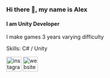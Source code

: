 ### Hi there 👋, my name is Alex
#### I am Unity Developer
I make games 3 years varying difficulty

Skills: C# / Unity



[<img src='https://cdn.jsdelivr.net/npm/simple-icons@3.0.1/icons/instagram.svg' alt='instagram' height='40'>](https://www.instagram.com/https://www.instagram.com/sanya_arte//)  [<img src='https://cdn.jsdelivr.net/npm/simple-icons@3.0.1/icons/icloud.svg' alt='website' height='40'>](https://portfolioartemev.tilda.ws/)  

